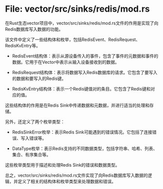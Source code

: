 # File: vector/src/sinks/redis/mod.rs

在Rust生态vector项目中，vector/src/sinks/redis/mod.rs文件的作用是实现了向Redis数据库写入数据的功能。

该文件中定义了一些结构体和枚举，包括RedisEvent、RedisRequest、RedisKvEntry等。

- RedisEvent结构体：表示从源设备传入的事件，包含了事件的元数据和事件的数据。它用于在Vector中表示从输入设备接收到的数据。

- RedisRequest结构体：表示将数据写入Redis数据库的请求。它包含了要写入的数据和要写入的Redis键。

- RedisKvEntry结构体：表示一个Redis键值对的条目。它包含了Redis键和对应的值。

这些结构体的作用是在Redis Sink中传递数据和元数据，并进行适当的处理和存储。

另外，还定义了两个枚举类型：

- RedisSinkError枚举：表示Redis Sink可能遇到的错误情况。它包括了连接错误、写入错误等。

- DataType枚举：表示Redis支持的不同数据类型，包括字符串、哈希、列表、集合、有序集合等。

这些枚举类型用于描述和处理Redis Sink的错误和数据类型。

总之，vector/src/sinks/redis/mod.rs文件实现了向Redis数据库写入数据的逻辑，并定义了相关的结构体和枚举类型来处理数据和错误。


